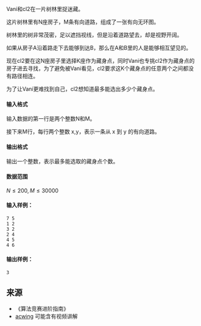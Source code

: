Vani和cl2在一片树林里捉迷藏。

这片树林里有N座房子，M条有向道路，组成了一张有向无环图。

树林里的树非常茂密，足以遮挡视线，但是沿着道路望去，却是视野开阔。

如果从房子A沿着路走下去能够到达B，那么在A和B里的人是能够相互望见的。

现在cl2要在这N座房子里选择K座作为藏身点，同时Vani也专挑cl2作为藏身点的房子进去寻找，为了避免被Vani看见，cl2要求这K个藏身点的任意两个之间都没有路径相连。

为了让Vani更难找到自己，cl2想知道最多能选出多少个藏身点。

#### 输入格式

输入数据的第一行是两个整数N和M。

接下来M行，每行两个整数 x,y，表示一条从 x 到 y 的有向道路。

#### 输出格式

输出一个整数，表示最多能选取的藏身点个数。

#### 数据范围

$N \le 200,M \le 30000$

#### 输入样例：

```
7 5
1 2
3 2
2 4
4 5
4 6
```

#### 输出样例：

```
3
```

## 来源 
- 《算法竞赛进阶指南》
- [acwing](https://www.acwing.com/problem/content/381/) 可能含有视频讲解